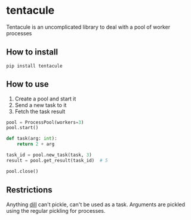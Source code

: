 # tentacule
Tentacule is an uncomplicated library to deal with a pool of worker processes

## How to install
```
pip install tentacule
```

## How to use
1. Create a pool and start it
2. Send a new task to it
3. Fetch the task result

```python
pool = ProcessPool(workers=3)
pool.start()

def task(arg: int):
    return 2 + arg

task_id = pool.new_task(task, 3)
result = pool.get_result(task_id)  # 5

pool.close()
```

## Restrictions
Anything [dill](https://github.com/uqfoundation/dill) can't pickle, can't be used as a task. 
Arguments are pickled using the regular pickling for processes.
